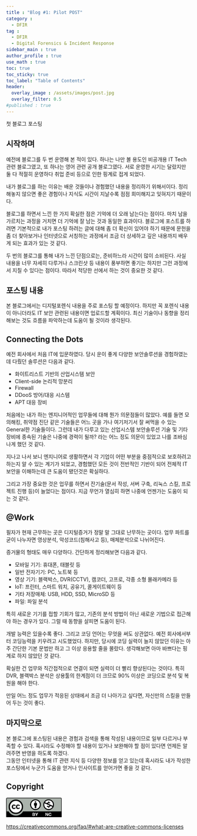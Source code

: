 ```yaml
---
title : "Blog #1: Pilot POST"
category :
  - DFIR
tag :
  - DFIR
  - Digital Forensics & Incident Response
sidebar_main : true
author_profile : true
use_math : true
toc: true
toc_sticky: true
toc_label: "Table of Contents"
header:
  overlay_image : /assets/images/post.jpg
  overlay_filter: 0.5
#published : true
---
```

첫 블로그 포스팅


## 시작하며
예전에 블로그를 두 번 운영해 본 적이 있다. 
하나는 나만 볼 용도인 비공개용 IT Tech 관련 블로그였고, 또 하나는 영어 관련 공개 블로그였다. 서로 운영한 시기는 달랐지만 둘 다 적절히 운영하다 취업 준비 등으로 인한 핑계로 접게 되었다.  

내가 블로그를 하는 이유는 배운 것들이나 경험했던 내용을 정리하기 위해서이다.
정리해놓지 않으면 좋은 경험이나 지식도 시간이 지날수록 점점 희미해지고 잊혀지기 때문이다.

블로그를 하면서 느낀 한 가지 확실한 점은 기억에 더 오래 남는다는 점이다. 마치 남을 가르치는 과정을 거치면 더 기억에 잘 남는 것과 동일한 효과이다. 블로그에 포스트를 하려면 기본적으로 내가 포스팅 하려는 글에 대해 좀 더 확신이 있어야 하기 때문에 문헌을 좀 더 찾아보거나 인터넷으로 서칭하는 과정에서 조금 더 상세하고 깊은 내용까지 배우게 되는 효과가 있는 것 같다.

두 번의 블로그를 통해 내가 느낀 단점으로는, 준비하느라 시간이 많이 소비된다. 사실 내용을 너무 자세히 다루거나 스크린샷 등 내용이 풍부하면 좋기는 하지만 그런 과정에서 지칠 수 있다는 점이다. 따라서 적당한 선에서 하는 것이 중요한 것 같다.


## 포스팅 내용
본 블로그에서는 디지털포렌식 내용을 주로 포스팅 할 예정이다. 하지만 꼭 포렌식 내용이 아니더라도 IT 보안 관련된 내용이면 업로드할 계획이다.
최신 기술이나 동향을 정리해보는 것도 흐름을 파악하는데 도움이 될 것이라 생각된다.


## Connecting the Dots
예전 회사에서 처음 IT에 입문하였다. 당시 운이 좋게 다양한 보안솔루션을 경험하였는데 다뤘던 솔루션은 다음과 같다.

- 화이트리스트 기반의 산업시스템 보안
- Client-side 논리적 망분리
- Firewall
- DDooS 방어/대응 시스템
- APT 대응 장비

처음에는 내가 하는 엔지니어적인 업무들에 대해 뭔가 의문점들이 많았다. 예를 들면 모의해킹, 취약점 진단 같은 기술들은 어느 곳을 가나 여기저기서 잘 써먹을 수 있는 General한 기술들이다. 그런데 내가 다루고 있는 산업시스템 보안솔루션 기술 및 기타 장비에 종속된 기술은 나중에 경력이 될까? 라는 어느 정도 의문이 있었고 나를 조바심나게 했던 것 같다.

지나고 나서 보니 엔지니어로 생활하면서 각 기업이 어떤 부분을 중점적으로 보호하려고 하는지 알 수 있는 계기가 되었고, 경험했던 모든 것이 전반적인 기반이 되어 전체적 IT보안을 이해하는데 큰 도움이 됐던것은 확실하다.

그리고 가장 중요한 것은 업무를 하면서 잔기술(문서 작성, 서버 구축, 리눅스 스킬, 프로젝트 진행 등)이 늘었다는 점이다. 지금 무언가 열심히 하면 나중에 언젠가는 도움이 되는 것 같다.


## @Work
필자가 현재 근무하는 곳은 디지털증거가 정말 말 그대로 난무하는 곳이다. 업무 파트를 굳이 나누자면 영상분석, 악성코드(침해사고 등), 매체분석으로 나뉘어진다.

증거물의 형태도 매우 다양하다. 간단하게 정리해보면 다음과 같다.
- 모바일 기기: 휴대폰, 태블릿 등
- 일반 전자기기: PC, 노트북 등
- 영상 기기: 블랙박스, DVR(CCTV), 캠코더, 고프로, 각종 소형 몰래카메라 등
- IoT: 프린터, 스마트 워치, 공유기, 콜게이트웨이 등
- 기타 저장매체: USB, HDD, SSD, MicroSD 등
- 파일: 파일 분석

특히 새로운 기기를 접할 기회가 많고, 기존의 분석 방법이 아닌 새로운 기법으로 접근해야 하는 경우가 있다. 그럴 때 동향을 살피면 도움이 된다.

개발 능력은 있을수록 좋다. 그리고 코딩 언어는 무엇을 써도 상관없다. 예전 회사에서부터 코딩능력을 키우려고 시도했었다. 하지만, 당시에 코딩 실력이 늘지 않았던 이유는 아주 간단한 기본 문법만 하고 그 이상 응용할 줄을 몰랐다. 생각해보면 아마 바쁘다는 핑계로 하지 않았던 것 같다.

확실한 건 업무와 직간접적으로 연결이 되면 실력이 더 빨리 향상된다는 것이다. 특히 DVR, 블랙박스 분석은 상용툴의 한계점이 더 크므로 90% 이상은 코딩으로 분석 및 복원을 해야 한다.

만일 어느 정도 업무가 적응된 상태에서 조금 더 나아가고 싶다면, 자신만의 스킬을 만들어 두는 것이 좋다.


## 마지막으로
본 블로그에 포스팅된 내용은 경험과 검색을 통해 작성된 내용이므로 일부 다르거나 부족할 수 있다.
혹시라도 수정해야 할 내용이 있거나 보완해야 할 점이 있다면 언제든 알려주면 반영을 하도록 하겠다.  
그동안 인터넷을 통해 IT 관련 지식 등 다양한 정보를 얻고 있는데 혹시라도 내가 작성한 포스팅에서 누군가 도움을 얻거나 인사이트를 얻어가면 좋을 것 같다.


## Copyright
<img src="/assets/images/creativecommon_by-nc.png" width="30%" height="30%">

<https://creativecommons.org/faq/#what-are-creative-commons-licenses>